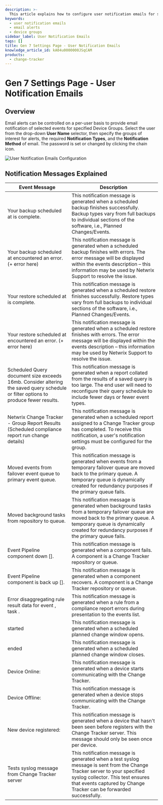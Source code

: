 ```yaml
---
description: >-
  This article explains how to configure user notification emails for selected events in specified Device Groups.
keywords:
  - user notification emails
  - email alerts
  - device groups
sidebar_label: User Notification Emails
tags: []
title: Gen 7 Settings Page - User Notification Emails
knowledge_article_id: kA04u0000000JSqCAM
products:
  - change-tracker
---
```


# Gen 7 Settings Page - User Notification Emails

## Overview

Email alerts can be controlled on a per-user basis to provide email notification of selected events for specified Device Groups. Select the user from the drop-down **User Name** selector, then specify the groups of interest for alerts, the required **Notification Types**, and the **Notification Method** of email. The password is set or changed by clicking the chain icon.

![User Notification Emails Configuration](https://nwxcorp--c.na147.content.force.com/sfc/dist/version/download/?oid=00D7000000091pB&ids=0684u00000LdK5C&d=%2Fa%2F4u000000Lzck%2FobyiQYIMGsNkUjyEPEVKfBrLYi6qtmw.JfD89fVCy6w&asPdf=false)

## Notification Messages Explained

| Event Message                                                                 | Description                                                                                                                                                                                                                     |
|-------------------------------------------------------------------------------|---------------------------------------------------------------------------------------------------------------------------------------------------------------------------------------------------------------------------------|
| Your backup scheduled at <time> is complete.                                  | This notification message is generated when a scheduled backup finishes successfully. Backup types vary from full backups to individual sections of the software, i.e., Planned Changes/Events.                               |
| Your backup scheduled at <time> encountered an error. (+ error here)         | This notification message is generated when a scheduled backup finishes with errors. The error message will be displayed within the events description – this information may be used by Netwrix Support to resolve the issue. |
| Your restore scheduled at <time> is complete.                                 | This notification message is generated when a scheduled restore finishes successfully. Restore types vary from full backups to individual sections of the software, i.e., Planned Changes/Events.                             |
| Your restore scheduled at <time> encountered an error. (+ error here)        | This notification message is generated when a scheduled restore finishes with errors. The error message will be displayed within the events description – this information may be used by Netwrix Support to resolve the issue. |
| Scheduled Query document size exceeds 16mb. Consider altering the saved query schedule or filter options to produce fewer results. | This notification message is generated when a report collated from the results of a saved query is too large. The end user will need to reconfigure their query schedule to include fewer days or fewer event types.            |
| Netwrix Change Tracker - Group Report Results (Scheduled compliance report run change details) | This notification message is generated when a scheduled report assigned to a Change Tracker group has completed. To receive this notification, a user's notification settings must be configured for the group.                  |
| Moved <number> events from failover event queue to primary event queue.       | This notification message is generated when events from a temporary failover queue are moved back to the primary queue. A temporary queue is dynamically created for redundancy purposes if the primary queue fails.             |
| Moved <number> background tasks from repository to queue.                     | This notification message is generated when background tasks from a temporary failover queue are moved back to the primary queue. A temporary queue is dynamically created for redundancy purposes if the primary queue fails.   |
| Event Pipeline component down [].                                               | This notification message is generated when a component fails. A component is a Change Tracker repository or queue.                                                                                                          |
| Event Pipeline component is back up [].                                        | This notification message is generated when a component recovers. A component is a Change Tracker repository or queue.                                                                                                        |
| Error disaggregating rule result data for event <event>, task <task>.        | This notification message is generated when a rule from a compliance report errors during presentation to the events list.                                                                                                   |
| <event> started                                                               | This notification message is generated when a scheduled planned change window opens.                                                                                                                                          |
| <event> ended                                                                 | This notification message is generated when a scheduled planned change window closes.                                                                                                                                         |
| Device Online: <device>                                                       | This notification message is generated when a device starts communicating with the Change Tracker.                                                                                                                            |
| Device Offline: <device>                                                      | This notification message is generated when a device stops communicating with the Change Tracker.                                                                                                                             |
| New device registered: <device>                                               | This notification message is generated when a device that hasn't been seen before registers with the Change Tracker server. This message should only be seen once per device.                                                  |
| Tests syslog message from Change Tracker server                                | This notification message is generated when a test syslog message is sent from the Change Tracker server to your specified syslog collector. This test ensures that events captured by Change Tracker can be forwarded successfully. |